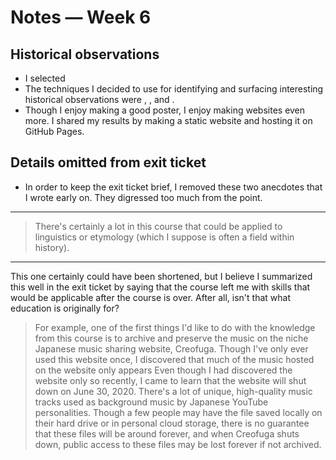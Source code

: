 # Notes — Week 6

## Historical observations

* I selected 
* The techniques I decided to use for identifying and surfacing interesting historical observations were [](), [](), and []().
* Though I enjoy making a good poster, I enjoy making websites even more. I shared my results by making a static website and hosting it on GitHub Pages. 

## Details omitted from exit ticket

* In order to keep the exit ticket brief, I removed these two anecdotes that I wrote early on. They digressed too much from the point.

*****

> There's certainly a lot in this course that could be applied to linguistics or etymology (which I suppose is often a field within history).

*****

This one certainly could have been shortened, but I believe I summarized this well in the exit ticket by saying that the course left me with skills that would be applicable after the course is over. After all, isn't that what education is originally for?

> For example, one of the first things I'd like to do with the knowledge from this course is to archive and preserve the music on the niche Japanese music sharing website, Creofuga. Though I've only ever used this website once, I discovered that much of the music hosted on the website only appears Even though I had discovered the website only so recently, I came to learn that the website will shut down on June 30, 2020. There's a lot of unique, high-quality music tracks used as background music by Japanese YouTube personalities. Though a few people may have the file saved locally on their hard drive or in personal cloud storage, there is no guarantee that these files will be around forever, and when Creofuga shuts down, public access to these files may be lost forever if not archived.  
